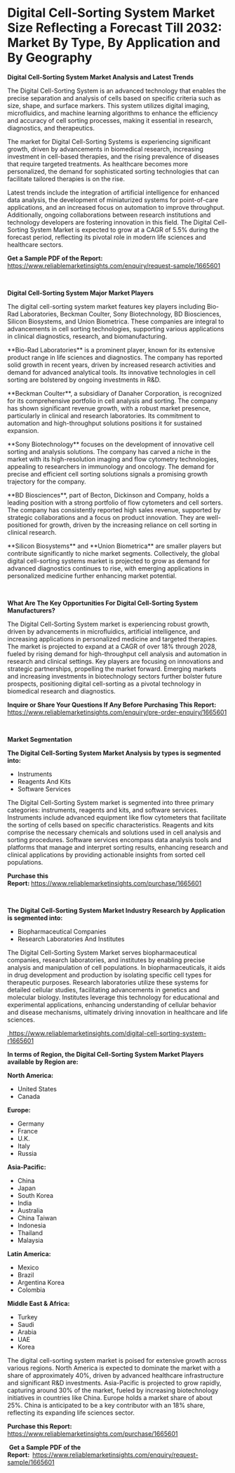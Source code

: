 <p><h1>Digital Cell-Sorting System Market Size Reflecting a Forecast Till 2032: Market By Type, By Application and By Geography</h1></p><p><strong>Digital Cell-Sorting System Market Analysis and Latest Trends</strong></p>
<p><p>The Digital Cell-Sorting System is an advanced technology that enables the precise separation and analysis of cells based on specific criteria such as size, shape, and surface markers. This system utilizes digital imaging, microfluidics, and machine learning algorithms to enhance the efficiency and accuracy of cell sorting processes, making it essential in research, diagnostics, and therapeutics. </p><p>The market for Digital Cell-Sorting Systems is experiencing significant growth, driven by advancements in biomedical research, increasing investment in cell-based therapies, and the rising prevalence of diseases that require targeted treatments. As healthcare becomes more personalized, the demand for sophisticated sorting technologies that can facilitate tailored therapies is on the rise.</p><p>Latest trends include the integration of artificial intelligence for enhanced data analysis, the development of miniaturized systems for point-of-care applications, and an increased focus on automation to improve throughput. Additionally, ongoing collaborations between research institutions and technology developers are fostering innovation in this field. The Digital Cell-Sorting System Market is expected to grow at a CAGR of 5.5% during the forecast period, reflecting its pivotal role in modern life sciences and healthcare sectors.</p></p>
<p><strong>Get a Sample PDF of the Report:&nbsp;</strong> <a href="https://www.reliablemarketinsights.com/enquiry/request-sample/1665601?utm_campaign=2193&utm_medium=2&utm_source=Github&utm_content=ia&utm_term=16042025&utm_id=digital-cell-sorting-system">https://www.reliablemarketinsights.com/enquiry/request-sample/1665601</a></p>
<p>&nbsp;</p>
<p><strong>Digital Cell-Sorting System Major Market Players</strong></p>
<p><p>The digital cell-sorting system market features key players including Bio-Rad Laboratories, Beckman Coulter, Sony Biotechnology, BD Biosciences, Silicon Biosystems, and Union Biometrica. These companies are integral to advancements in cell sorting technologies, supporting various applications in clinical diagnostics, research, and biomanufacturing.</p><p>**Bio-Rad Laboratories** is a prominent player, known for its extensive product range in life sciences and diagnostics. The company has reported solid growth in recent years, driven by increased research activities and demand for advanced analytical tools. Its innovative technologies in cell sorting are bolstered by ongoing investments in R&D.</p><p>**Beckman Coulter**, a subsidiary of Danaher Corporation, is recognized for its comprehensive portfolio in cell analysis and sorting. The company has shown significant revenue growth, with a robust market presence, particularly in clinical and research laboratories. Its commitment to automation and high-throughput solutions positions it for sustained expansion.</p><p>**Sony Biotechnology** focuses on the development of innovative cell sorting and analysis solutions. The company has carved a niche in the market with its high-resolution imaging and flow cytometry technologies, appealing to researchers in immunology and oncology. The demand for precise and efficient cell sorting solutions signals a promising growth trajectory for the company.</p><p>**BD Biosciences**, part of Becton, Dickinson and Company, holds a leading position with a strong portfolio of flow cytometers and cell sorters. The company has consistently reported high sales revenue, supported by strategic collaborations and a focus on product innovation. They are well-positioned for growth, driven by the increasing reliance on cell sorting in clinical research.</p><p>**Silicon Biosystems** and **Union Biometrica** are smaller players but contribute significantly to niche market segments. Collectively, the global digital cell-sorting systems market is projected to grow as demand for advanced diagnostics continues to rise, with emerging applications in personalized medicine further enhancing market potential.</p></p>
<p>&nbsp;</p>
<p><strong>What Are The Key Opportunities For Digital Cell-Sorting System Manufacturers?</strong></p>
<p><p>The Digital Cell-Sorting System market is experiencing robust growth, driven by advancements in microfluidics, artificial intelligence, and increasing applications in personalized medicine and targeted therapies. The market is projected to expand at a CAGR of over 18% through 2028, fueled by rising demand for high-throughput cell analysis and automation in research and clinical settings. Key players are focusing on innovations and strategic partnerships, propelling the market forward. Emerging markets and increasing investments in biotechnology sectors further bolster future prospects, positioning digital cell-sorting as a pivotal technology in biomedical research and diagnostics.</p></p>
<p><strong>Inquire or Share Your Questions If Any Before Purchasing This Report:</strong> <a href="https://www.reliablemarketinsights.com/enquiry/pre-order-enquiry/1665601?utm_campaign=2193&utm_medium=2&utm_source=Github&utm_content=ia&utm_term=16042025&utm_id=digital-cell-sorting-system">https://www.reliablemarketinsights.com/enquiry/pre-order-enquiry/1665601</a></p>
<p>&nbsp;</p>
<p><strong>Market Segmentation</strong></p>
<p><strong>The Digital Cell-Sorting System Market Analysis by types is segmented into:</strong></p>
<p><ul><li>Instruments</li><li>Reagents And Kits</li><li>Software Services</li></ul></p>
<p><p>The Digital Cell-Sorting System market is segmented into three primary categories: instruments, reagents and kits, and software services. Instruments include advanced equipment like flow cytometers that facilitate the sorting of cells based on specific characteristics. Reagents and kits comprise the necessary chemicals and solutions used in cell analysis and sorting procedures. Software services encompass data analysis tools and platforms that manage and interpret sorting results, enhancing research and clinical applications by providing actionable insights from sorted cell populations.</p></p>
<p><strong>Purchase this Report:&nbsp;</strong><a href="https://www.reliablemarketinsights.com/purchase/1665601?utm_campaign=2193&utm_medium=2&utm_source=Github&utm_content=ia&utm_term=16042025&utm_id=digital-cell-sorting-system">https://www.reliablemarketinsights.com/purchase/1665601</a></p>
<p>&nbsp;</p>
<p><strong>The Digital Cell-Sorting System Market Industry Research by Application is segmented into:</strong></p>
<p><ul><li>Biopharmaceutical Companies</li><li>Research Laboratories And Institutes</li></ul></p>
<p><p>The Digital Cell-Sorting System Market serves biopharmaceutical companies, research laboratories, and institutes by enabling precise analysis and manipulation of cell populations. In biopharmaceuticals, it aids in drug development and production by isolating specific cell types for therapeutic purposes. Research laboratories utilize these systems for detailed cellular studies, facilitating advancements in genetics and molecular biology. Institutes leverage this technology for educational and experimental applications, enhancing understanding of cellular behavior and disease mechanisms, ultimately driving innovation in healthcare and life sciences.</p></p>
<p><a href="https://www.reliablemarketinsights.com/digital-cell-sorting-system-r1665601?utm_campaign=2193&utm_medium=2&utm_source=Github&utm_content=ia&utm_term=16042025&utm_id=digital-cell-sorting-system">&nbsp;https://www.reliablemarketinsights.com/digital-cell-sorting-system-r1665601</a></p>
<p><strong>In terms of Region, the Digital Cell-Sorting System Market Players available by Region are:</strong></p>
<p>
    <p> <strong> North America: </strong>
        <ul>
            <li>United States</li>
            <li>Canada</li>
        </ul>
        </p> 
    <p> <strong> Europe: </strong>
        <ul>
            <li>Germany</li>
            <li>France</li>
            <li>U.K.</li>
            <li>Italy</li>
            <li>Russia</li>
        </ul>
        </p> 
    <p> <strong> Asia-Pacific: </strong>
        <ul>
            <li>China</li>
            <li>Japan</li>
            <li>South Korea</li>
            <li>India</li>
            <li>Australia</li>
            <li>China Taiwan</li>
            <li>Indonesia</li>
            <li>Thailand</li>
            <li>Malaysia</li>
        </ul>
        </p> 
    <p> <strong> Latin America: </strong>
        <ul>
            <li>Mexico</li>
            <li>Brazil</li>
            <li>Argentina Korea</li>
            <li>Colombia</li>
        </ul>
        </p> 
    <p> <strong> Middle East & Africa: </strong>
        <ul>
            <li>Turkey</li>
            <li>Saudi</li>
            <li>Arabia</li>
            <li>UAE</li>
            <li>Korea</li>
        </ul>
    </p>
    </p>
<p><p>The digital cell-sorting system market is poised for extensive growth across various regions. North America is expected to dominate the market with a share of approximately 40%, driven by advanced healthcare infrastructure and significant R&D investments. Asia-Pacific is projected to grow rapidly, capturing around 30% of the market, fueled by increasing biotechnology initiatives in countries like China. Europe holds a market share of about 25%. China is anticipated to be a key contributor with an 18% share, reflecting its expanding life sciences sector.</p></p>
<p><strong>Purchase this Report: </strong><a href="https://www.reliablemarketinsights.com/purchase/1665601?utm_campaign=2193&utm_medium=2&utm_source=Github&utm_content=ia&utm_term=16042025&utm_id=digital-cell-sorting-system">https://www.reliablemarketinsights.com/purchase/1665601</a></p>
<p>&nbsp;<strong>Get a Sample PDF of the Report:&nbsp;&nbsp;</strong><a href="https://www.reliablemarketinsights.com/enquiry/request-sample/1665601?utm_campaign=2193&utm_medium=2&utm_source=Github&utm_content=ia&utm_term=16042025&utm_id=digital-cell-sorting-system">https://www.reliablemarketinsights.com/enquiry/request-sample/1665601</a></p>
<p><strong></strong></p>
<p><p></p><p></p><p></p></p>